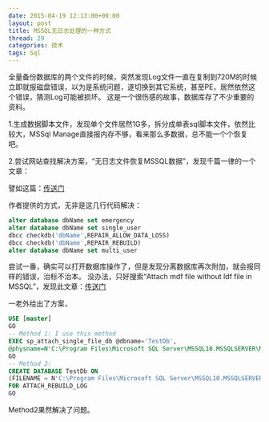 ```yaml
---
date: 2015-04-19 12:13:00+00:00
layout: post
title: MSSQL无日志处理的一种方式
thread: 29
categories: 技术
tags: Sql
---
```


全量备份数据库的两个文件的时候，突然发现Log文件一直在复制到720M的时候立即就报磁盘错误，以为是系统问题，遂切换到其它系统，甚至PE，居然依然这个错误，猜测Log可能被损坏。
这是一个很伤感的故事，数据库存了不少重要的资料。

1.生成数据脚本文件，发现单个文件居然1G多，拆分成单表sql脚本文件，依然比较大，MSSql Manage直接报内存不够，看来那么多数据，总不能一个个恢复吧。

2.尝试网站查找解决方案，“无日志文件恢复MSSQL数据”，发现千篇一律的一个文章：

譬如这篇：[传送门](http://blog.csdn.net/xiulamimi/article/details/8217055)

作者提供的方式，无非是这几行代码解决：

```sql
alter database dbName set emergency
alter database dbName set single_user
dbcc checkdb('dbName',REPAIR_ALLOW_DATA_LOSS)
dbcc checkdb('dbName',REPAIR_REBUILD)
alter database dbName set multi_user
```

尝试一番，确实可以打开数据库操作了，但是发现分离数据库再次附加，就会报同样的错误，治标不治本。
没办法，只好搜索“Attach mdf file without ldf file in MSSQL”，发现此文章：[传送门](http://blog.sqlauthority.com/2010/04/26/sql-server-attach-mdf-file-without-ldf-file-in-database/)

一老外给出了方案，

```sql
USE [master]
GO
-- Method 1: I use this method
EXEC sp_attach_single_file_db @dbname='TestDb',
@physname=N'C:\Program Files\Microsoft SQL Server\MSSQL10.MSSQLSERVER\MSSQL\DATA\TestDb.mdf'
GO
-- Method 2:
CREATE DATABASE TestDb ON
(FILENAME = N'C:\Program Files\Microsoft SQL Server\MSSQL10.MSSQLSERVER\MSSQL\DATA\TestDb.mdf')
FOR ATTACH_REBUILD_LOG
GO
```

Method2果然解决了问题。
